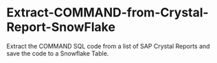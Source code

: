 # Extract-COMMAND-from-Crystal-Report-SnowFlake
Extract the COMMAND SQL code from a list of SAP Crystal Reports and save the code to a Snowflake Table.
